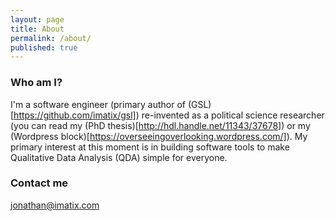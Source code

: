 ```yaml
---
layout: page
title: About
permalink: /about/
published: true
---
```


### Who am I?

I'm a software engineer (primary author of (GSL)[https://github.com/imatix/gsl]) re-invented as a political science researcher (you can read my (PhD thesis)[http://hdl.handle.net/11343/37678]) or my (Wordpress block)[https://overseeingoverlooking.wordpress.com/]). My primary interest at this moment is in building software tools to make Qualitative Data Analysis (QDA) simple for everyone.

### Contact me

[jonathan@imatix.com](mailto:jonathan@imatix.com)